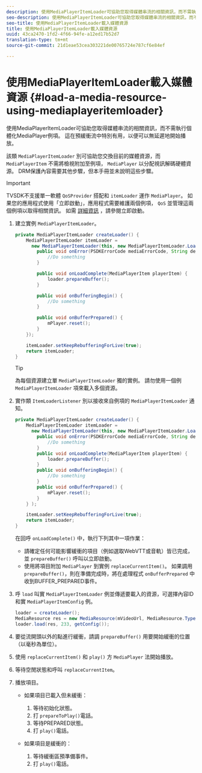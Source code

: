 ```yaml
---
description: 使用MediaPlayerItemLoader可協助您取得媒體串流的相關資訊，而不需執行個體化MediaPlayer例項。 這在預緩衝流中特別有用，以便可以無延遲地開始播放。
seo-description: 使用MediaPlayerItemLoader可協助您取得媒體串流的相關資訊，而不需執行個體化MediaPlayer例項。 這在預緩衝流中特別有用，以便可以無延遲地開始播放。
seo-title: 使用MediaPlayerItemLoader載入媒體資源
title: 使用MediaPlayerItemLoader載入媒體資源
uuid: 43ca2470-1fd2-4f66-94fe-a12ed17b52d7
translation-type: tm+mt
source-git-commit: 21d1eae53cea303221de00765724e787cf6e84ef

---
```



# 使用MediaPlayerItemLoader載入媒體資源 {#load-a-media-resource-using-mediaplayeritemloader}

使用MediaPlayerItemLoader可協助您取得媒體串流的相關資訊，而不需執行個體化MediaPlayer例項。 這在預緩衝流中特別有用，以便可以無延遲地開始播放。

該類 `MediaPlayerItemLoader` 別可協助您交換目前的媒體資源，而 `MediaPlayerItem` 不需將檢視附加至例項， `MediaPlayer` 以分配視訊解碼硬體資源。 DRM保護內容需要其他步驟，但本手冊並未說明這些步驟。

>[!IMPORTANT]
>
>TVSDK不支援單一軟體 `QoSProvider` 搭配和 `itemLoader` 運作 `MediaPlayer`。 如果您的應用程式使用「立即啟動」，應用程式需要維護兩個例項， `QoS` 並管理這兩個例項以取得相關資訊。 如需 [詳細資訊](../../content-playback-options/buffering-configuration/c-psdk-android-2.7-instant-on.md) ，請參閱立即啟動。

1. 建立實例 `MediaPlayerItemLoader`。

   ```java
   private MediaPlayerItemLoader createLoader() { 
       MediaPlayerItemLoader itemLoader =   
         new MediaPlayerItemLoader(this, new MediaPlayerItemLoader.LoaderListener() { 
           public void onError(PSDKErrorCode mediaErrorCode, String description) { 
               //Do something 
           } 
   
           public void onLoadComplete(MediaPlayerItem playerItem) { 
               loader.prepareBuffer(); 
           } 
   
           public void onBufferingBegin() { 
               //Do something 
           } 
   
           public void onBufferPrepared() { 
               mPlayer.reset(); 
           }  
       }); 
   
       itemLoader.setKeepRebufferingForLive(true); 
       return itemLoader; 
   } 
   ```

   >[!TIP]
   >
   >為每個資源建立單 `MediaPlayerItemLoader` 獨的實例。 請勿使用一個例 `MediaPlayerItemLoader` 項來載入多個資源。

1. 實作類 `ItemLoaderListener` 別以接收來自例項的 `MediaPlayerItemLoader` 通知。

   ```java
   private MediaPlayerItemLoader createLoader() { 
       MediaPlayerItemLoader itemLoader =   
         new MediaPlayerItemLoader(this, new MediaPlayerItemLoader.LoaderListener() { 
           public void onError(PSDKErrorCode mediaErrorCode, String description) { 
               //Do something 
           } 
           public void onLoadComplete(MediaPlayerItem playerItem) { 
               loader.prepareBuffer(); 
           } 
           public void onBufferingBegin() { 
               //Do something 
           } 
           public void onBufferPrepared() { 
               mPlayer.reset(); 
           }  
       } ); 
   
       itemLoader.setKeepRebufferingForLive(true); 
       return itemLoader; 
   }
   ```

   在回呼 `onLoadComplete()` 中，執行下列其中一項作業：

   * 請確定任何可能影響緩衝的項目（例如選取WebVTT或音軌）皆已完成，並 `prepareBuffer()` 呼叫以立即啟動。
   * 使用將項目附加 `MediaPlayer` 到實例 `replaceCurrentItem()`。
   如果調用 `prepareBuffer()`，則在準備完成時，將在處理程式 `onBufferPrepared` 中收到BUFFER_PREPARED事件。

1. 呼 `load` 叫實 `MediaPlayerItemLoader` 例並傳遞要載入的資源，可選擇內容ID和實 `MediaPlayerItemConfig` 例。

   ```java
   loader = createLoader(); 
   MediaResource res = new MediaResource(mVideoUrl, MediaResource.Type.HLS, metadata); 
   loader.load(res, 233, getConfig());
   ```

1. 要從流開頭以外的點進行緩衝，請調 `prepareBuffer()` 用要開始緩衝的位置（以毫秒為單位）。
1. 使用 `replaceCurrentItem()` 和 `play()` 方 `MediaPlayer` 法開始播放。
1. 等待空閒狀態和呼叫 `replaceCurrentItem`。
1. 播放項目。

   * 如果項目已載入但未緩衝：

      1. 等待初始化狀態。
      1. 打 `prepareToPlay()`電話。
      1. 等待PREPARED狀態。
      1. 打 `play()`電話。
   * 如果項目是緩衝的：

      1. 等待緩衝區預準備事件。
      1. 打 `play()`電話。